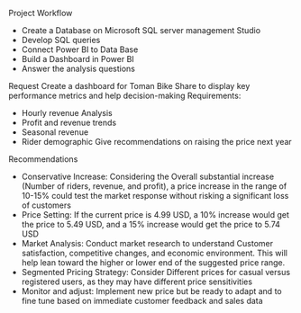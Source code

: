Project Workflow
-	Create a Database on Microsoft SQL server management Studio
-	Develop SQL queries
-	Connect Power BI to Data Base
-	Build a Dashboard in Power BI
-	Answer the analysis questions

Request
Create a dashboard for Toman Bike Share to display key performance metrics and help decision-making
Requirements:
-	Hourly revenue Analysis
-	Profit and revenue trends
-	Seasonal revenue 
-	Rider demographic
Give recommendations on raising the price next year

Recommendations
-	Conservative Increase: Considering the Overall substantial increase (Number of riders, revenue, and profit), a price increase in the range of 10-15% could test the market response without risking a significant loss of customers
-	Price Setting: If the current price is 4.99 USD, a 10% increase would get the price to 5.49 USD, and a 15% increase would get the price to 5.74 USD
-	Market Analysis: Conduct market research to understand Customer satisfaction, competitive changes, and economic environment. This will help lean toward the higher or lower end of the suggested price range.
-	Segmented Pricing Strategy: Consider Different prices for casual versus registered users, as they may have different price sensitivities
-	Monitor and adjust: Implement new price but be ready to adapt and to fine tune based on immediate customer feedback and sales data
